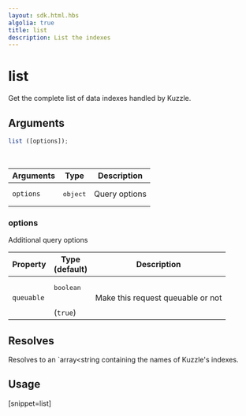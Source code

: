 ```yaml
---
layout: sdk.html.hbs
algolia: true
title: list
description: List the indexes
---
```


# list

Get the complete list of data indexes handled by Kuzzle.

## Arguments

```javascript
list ([options]);
```

<br/>

| Arguments | Type   | Description                         |
| --------- | ------ | ----------------------------------- |
| `options` | <pre>object</pre> | Query options |

### **options**

Additional query options

| Property     | Type<br/>(default)    | Description   |
| -------------- | --------- | ------------- |
|  `queuable`  |  <pre>boolean</pre> <br/>(`true`) |  Make this request queuable or not  |

## Resolves

Resolves to an `array<string containing the names of Kuzzle's indexes.

## Usage

[snippet=list]
